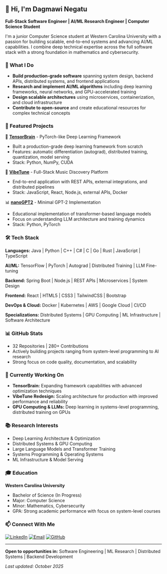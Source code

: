 ## 👋 Hi, I'm Dagmawi Negatu

**Full-Stack Software Engineer | AI/ML Research Engineer | Computer Science Student**

I'm a junior Computer Science student at Western Carolina University with a passion for building scalable, end-to-end systems and advancing AI/ML capabilities. I combine deep technical expertise across the full software stack with a strong foundation in mathematics and cybersecurity.

### 🎯 What I Do
- **Build production-grade software** spanning system design, backend APIs, distributed systems, and frontend applications
- **Research and implement AI/ML algorithms** including deep learning frameworks, neural networks, and GPU-accelerated training
- **Design scalable architectures** using microservices, containerization, and cloud infrastructure
- **Contribute to open-source** and create educational resources for complex technical concepts

### 💼 Featured Projects

🧠 **[TensorBrain](https://github.com/d-negatu/tensorBrain)** - PyTorch-like Deep Learning Framework
- Built a production-grade deep learning framework from scratch
- Features: automatic differentiation (autograd), distributed training, quantization, model serving
- Stack: Python, NumPy, CUDA

🎵 **[VibeTune](https://github.com/d-negatu/vibetune)** - Full-Stack Music Discovery Platform
- End-to-end application with REST APIs, external integrations, and distributed pipelines
- Stack: JavaScript, React, Node.js, external APIs, Docker

📊 **[nanoGPT2](https://github.com/d-negatu/nanoGPT2)** - Minimal GPT-2 Implementation
- Educational implementation of transformer-based language models
- Focus on understanding LLM architecture and training dynamics
- Stack: Python, PyTorch

### 🛠️ Tech Stack

**Languages:** Java | Python | C++ | C# | C | Go | Rust | JavaScript | TypeScript

**AI/ML:** TensorFlow | PyTorch | Autograd | Distributed Training | LLM Fine-tuning

**Backend:** Spring Boot | Node.js | REST APIs | Microservices | System Design

**Frontend:** React | HTML5 | CSS3 | TailwindCSS | Bootstrap

**DevOps & Cloud:** Docker | Kubernetes | AWS | Google Cloud | CI/CD

**Specializations:** Distributed Systems | GPU Computing | ML Infrastructure | Software Architecture

### 📊 GitHub Stats
- 32 Repositories | 280+ Contributions
- Actively building projects ranging from system-level programming to AI research
- Strong focus on code quality, documentation, and scalability

### 🚀 Currently Working On
- **TensorBrain:** Expanding framework capabilities with advanced optimization techniques
- **VibeTune Redesign:** Scaling architecture for production with improved performance and reliability
- **GPU Computing & LLMs:** Deep learning in systems-level programming, distributed training on GPUs

### 📚 Research Interests
- Deep Learning Architecture & Optimization
- Distributed Systems & GPU Computing
- Large Language Models and Transformer Training
- Systems Programming & Operating Systems
- ML Infrastructure & Model Serving

### 🎓 Education
**Western Carolina University**
- Bachelor of Science (In Progress)
- Major: Computer Science
- Minor: Mathematics, Cybersecurity
- GPA: Strong academic performance with focus on system-level courses

### 📫 Connect With Me

[![LinkedIn](https://img.shields.io/badge/LinkedIn-%230077B5.svg?style=for-the-badge&logo=linkedin&logoColor=white)](https://www.linkedin.com/in/danegatu)
[![Email](https://img.shields.io/badge/Email-EA4335?style=for-the-badge&logo=gmail&logoColor=white)](mailto:dagmawi.negatu@gmail.com)
[![GitHub](https://img.shields.io/badge/GitHub-181717?style=for-the-badge&logo=github&logoColor=white)](https://github.com/d-negatu)

---

**Open to opportunities in:** Software Engineering | ML Research | Distributed Systems | Backend Development

_Last updated: October 2025_

